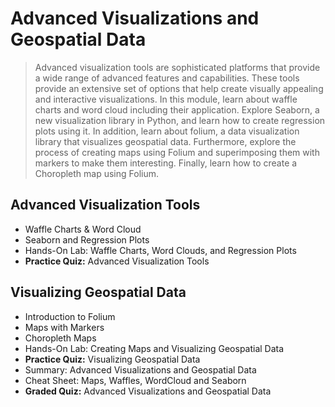 # Advanced Visualizations and Geospatial Data
> Advanced visualization tools are sophisticated platforms that provide a wide range of advanced features and capabilities. These tools provide an extensive set of options that help create visually appealing and interactive visualizations. In this module, learn about waffle charts and word cloud including their application. Explore Seaborn, a new visualization library in Python, and learn how to create regression plots using it. In addition, learn about folium, a data visualization library that visualizes geospatial data. Furthermore, explore the process of creating maps using Folium and superimposing them with markers to make them interesting. Finally, learn how to create a Choropleth map using Folium.
## Advanced Visualization Tools
- Waffle Charts & Word Cloud
- Seaborn and Regression Plots
- Hands-On Lab: Waffle Charts, Word Clouds, and Regression Plots
- **Practice Quiz:** Advanced Visualization Tools
## Visualizing Geospatial Data
- Introduction to Folium
- Maps with Markers
- Choropleth Maps
- Hands-On Lab: Creating Maps and Visualizing Geospatial Data
- **Practice Quiz:** Visualizing Geospatial Data
- Summary: Advanced Visualizations and Geospatial Data
- Cheat Sheet: Maps, Waffles, WordCloud and Seaborn
- **Graded Quiz:** Advanced Visualizations and Geospatial Data
